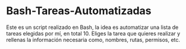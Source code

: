 # Bash-Tareas-Automatizadas
Este es un script realizado en Bash, la idea es automatizar una lista de tareas elegidas por mí, en total 10. Eliges la tarea que quieres realizar y rellenas la información necesaria como, nombres, rutas, permisos, etc. 
